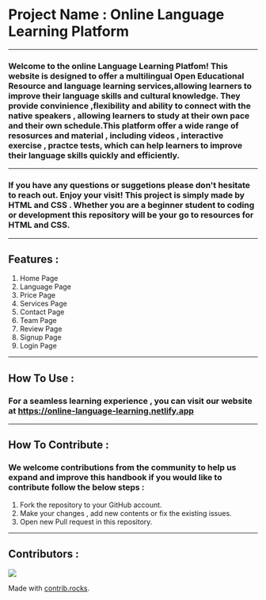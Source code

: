 # Project Name : Online Language Learning Platform
---
### Welcome to the online **Language Learning Platfom!** This website is designed to offer a multilingual Open Educational Resource and language learning services,allowing learners to improve their language skills and cultural knowledge. They provide convinience ,flexibility and ability to connect with the native speakers , allowing learners to study at their own pace and their own schedule.This platform offer a wide range of resosurces and material , including videos , interactive exercise , practce tests, which can help learners to improve their language skills quickly and efficiently.
---
### If you have any questions or suggetions please don't hesitate to reach out. Enjoy your visit! This project is simply made by HTML and CSS . Whether you are a beginner student to coding or development this repository will be your go to resources for HTML and CSS.
---
## Features :
1. Home Page
2. Language Page
3. Price Page
4. Services Page
5. Contact Page
6. Team Page
7. Review Page
8. Signup Page 
9. Login Page
---
## How To Use :
### For a seamless learning experience , you can visit our website at https://online-language-learning.netlify.app
---
## How To Contribute :
### We welcome contributions from the community to help us expand and improve this handbook if you would like to contribute follow the below steps :
1. Fork the repository to your GitHub account.
2. Make your changes , add new contents or fix the existing issues.
3. Open new Pull request in this repository.
---
## Contributors :
<a href="https://github.com/anuradhawavge04/icp-8.0-html-css-group-project-2/graphs/contributors">
  <img src="https://contrib.rocks/image?repo=anuradhawavge04/icp-8.0-html-css-group-project-2" />
</a>

Made with [contrib.rocks](https://contrib.rocks).
